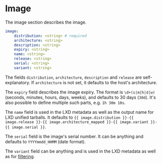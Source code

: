 # Image

The image section describes the image.

```yaml
image:
    distribution: <string> # required
    architecture: <string>
    description: <string>
    expiry: <string>
    name: <string>
    release: <string>
    serial: <string>
    variant: <string>
```

The fields `distribution`, `architecture`, `description` and `release` are self-explanatory.
If `architecture` is not set, it defaults to the host's architecture.

The `expiry` field describes the image expiry.
The format is `\d+(s|m|h|d|w)` (seconds, minutes, hours, days, weeks), and defaults to 30 days (`30d`).
It's also possible to define multiple such parts, e.g. `1h 30m 10s`.

The `name` field is used in the LXD metadata as well as the output name for LXD unified tarballs.
It defaults to `{{ image.distribution }}-{{ image.release }}-{{ image.architecture_mapped }}-{{ image.variant }}-{{ image.serial }}`.

The `serial` field is the image's serial number.
It can be anything and defaults to `YYYYmmdd_HHMM` (date format).

The `variant` field can be anything and is used in the LXD metadata as well as for [filtering](filter.md).

